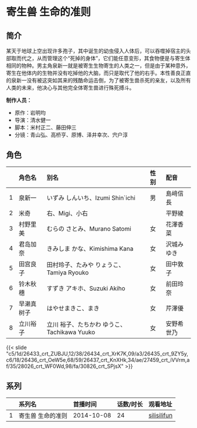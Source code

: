 # 寄生兽 生命的准则


## 简介

某天于地球上空出现许多孢子，其中诞生的幼虫侵入人体后，可以吞噬掉宿主的头部取而代之，从而管理这个“死掉的身体”，它们能任意变形，其食物便是与寄生体相同的物种。男主角泉新一就是被寄生生物寄生的人类之一，但是由于某种意外，寄生在他体内的生物并没有吃掉他的大脑，而只是取代了他的右手。本性善良正直的泉新一没有被这突如其来的残酷命运击倒，为了被寄生兽杀死的亲友，以及所有人类的未来，他决心与其他完全体寄生兽进行殊死搏斗。

**制作人员：**
- 原作：岩明均
- 导演：清水健一
- 脚本：米村正二、藤田伸三
- 分镜：青山弘、高桥亨、原博、泽井幸次、宍户淳

## 角色

|     |   角色名   |   别名  | 性别 |  配音  |
|:--- |:------  |:----      |:---  |:--   |
| 1 | 泉新一 | いずみ しんいち、Izumi Shin`ichi | 男 | 島﨑信長 |
| 2 | 米奇 | 右、Migi、小右 |  | 平野綾 |
| 3 | 村野里美 | むらの さとみ、Murano Satomi | 女 | 花澤香菜 |
| 4 | 君岛加奈 | きみしま かな、Kimishima Kana | 女 | 沢城みゆき |
| 5 | 田宫良子 | 田村玲子、たみや りょうこ、Tamiya Ryouko | 女 | 田中敦子 |
| 6 | 铃木秋穗 | すずき アキホ、Suzuki Akiho | 女 | 前田玲奈 |
| 7 | 早濑真树子 | はやせまきこ、まき | 女 | 芹澤優 |
| 8 | 立川裕子 | 立川 裕子、たちかわ ゆうこ、Tachikawa Yuuko | 女 | 安野希世乃 |

{{< slide "c5/1d/26433_crt_ZUBJU,12/38/26434_crt_XrK7K,09/a3/26435_crt_9ZY5y,c6/18/26436_crt_OeW5e,68/59/26437_crt_KnXHk,34/ae/27459_crt_iVVrm,af/35/28026_crt_WF0Wd,98/fa/30826_crt_SPjsX" >}}

## 系列

|     |   系列名   |   首播时间  | 话数/时长  | 观看地址 |
|:---  |:------    |:----      |:---       |:---  |
| 1 | 寄生兽 生命的准则 | 2014-10-08 | 24 | [silisilifun](https://www.silisilifun.com/vodplay/vz77777Z/1/1/) |



